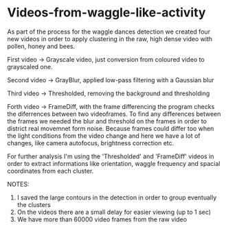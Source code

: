 # Videos-from-waggle-like-activity


As part of the process for the waggle dances detection we created four new videos in order to apply clustering in the raw, high dense video with pollen, honey and bees. 

First video -> Grayscale video, just conversion from coloured video to grayscaled one.

Second video -> GrayBlur, applied low-pass filtering with a Gaussian blur

Third video -> Thresholded, removing the background and thresholding 

Forth video -> FrameDiff, with the frame differencing the program checks the diferrences between two videoframes. To find any differences between the frames we needed the blur and threshold on the frames in order to district real movemnet form noise. Because frames could differ too when the light conditions from the video change and here we have a lot of changes, like camera autofocus, brightness correction etc. 

For further analysis I'm using the 'Thresholded' and 'FrameDiff' videos in order to extract informations like orientation, waggle frequency and spacial coordinates from each cluster.


NOTES: 
1. I saved the large contours in the detection in order to group eventually the clusters
2. On the videos there are a small delay for easier viewing (up to 1 sec)
3. We have more than 60000 video frames from the raw video
